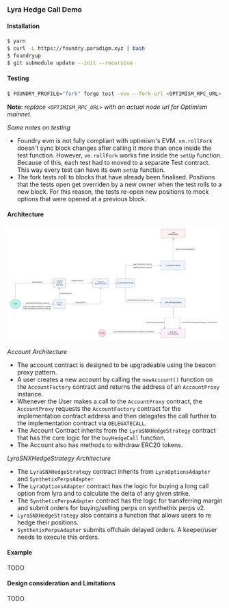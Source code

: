 ### Lyra Hedge Call Demo

#### Installation
```bash
$ yarn
$ curl -L https://foundry.paradigm.xyz | bash
$ foundryup
$ git submodule update --init --recursive
```

#### Testing
```bash
$ FOUNDRY_PROFILE="fork" forge test -vvv --fork-url <OPTIMISM_RPC_URL>
```
**Note**: *replace `<OPTIMISM_RPC_URL>` with an actual node url for Optimism mainnet.*

*Some notes on testing*
- Foundry evm is not fully compliant with optimism's EVM. `vm.rollFork` doesn't sync block changes after calling it more than once inside the test function.
   However, `vm.rollFork` works fine inside the `setUp` function.
   Because of this, each test had to moved to a separate Test contract. This way every test can have its own `setUp` function.
- The fork tests roll to blocks that have already been finalised. Positions that the tests open get overriden by a new owner when the test rolls to a new block.
  For this reason, the tests re-open new positions to mock options that were opened at a previous block.

#### Architecture

![architecture](./static/LyraSnxHedgeStrategy-Architecture.jpeg)

*Account Architecture* 
- The account contract is designed to be upgradeable using the beacon proxy pattern.
- A user creates a new account by calling the `newAccount()` function on the `AccountFactory` contract and returns the address of an `AccountProxy` instance.
- Whenever the User makes a call to the `AccountProxy` contract, the `AccountProxy` requests the `AccountFactory` contract for the implementation contract address and then delegates the call further to the implementation contract via `DELEGATECALL`.
- The Account Contract inherits from the `LyraSNXHedgeStrategy` contract that has the core logic for the `buyHedgeCall` function.
- The Account also has methods to withdraw ERC20 tokens.

*LyraSNXHedgeStrategy Architecture*
- The `LyraSNXHedgeStrategy` contract inherits from `LyraOptionsAdapter` and `SynthetixPerpsAdapter`
- The `LyraOptionsAdapter` contract has the logic for buying a long call option from lyra and to calculate the delta of any given strike.
- The `SynthetixPerpsAdapter` contract has the logic for transferring margin and submit orders for buying/selling perps on synthethix perps v2.
- `LyraSNXHedgeStrategy` also contains a function that allows users to re hedge their positions. 
- `SynthetixPerpsAdapter` submits offchain delayed orders. A keeper/user needs to execute this orders.

#### Example

TODO

#### Design consideration and Limitations

TODO
